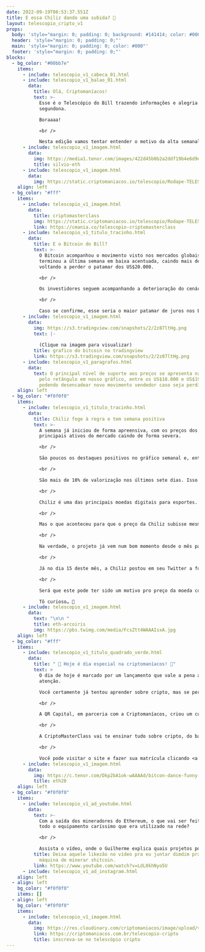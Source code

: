 ```yaml
---
date: 2022-09-19T06:53:37.551Z
title: E essa Chiliz dando uma subida? 🧐
layout: telescopio_cripto_v1
props:
  body: 'style="margin: 0; padding: 0; background: #141414; color: #000"'
  header: 'style="margin: 0; padding: 0;"'
  main: 'style="margin: 0; padding: 0; color: #000"'
  footer: 'style="margin: 0; padding: 0;"'
blocks:
  - bg_color: "#00bb7e"
    items:
      - include: telescopio_v1_cabeca_01.html
      - include: telescopio_v1_balao_01.html
        data:
          title: Olá, Criptomaníacos!
          text: >-
            Esse é o Telescópio do Bill trazendo informações e alegria para sua
            segundona.

            Boraaaa!

            <br />

            Nesta edição vamos tentar entender o motivo da alta semanal da Chiliz, que é uma das poucas criptomoedas que estão com o gráfico verdinho no semanal.
      - include: telescopio_v1_imagem.html
        data:
          img: https://media1.tenor.com/images/422d45b0b2a2ddf19b4e6d9e6a812b7a/tenor.gif
          title: silvio-eth
      - include: telescopio_v1_imagem.html
        data:
          img: https://static.criptomaniacos.io/telescopio/Rodape-TELESCOPIO.png
    align: left
  - bg_color: "#fff"
    items:
      - include: telescopio_v1_imagem.html
        data:
          title: criptomasterclass
          img: https://static.criptomaniacos.io/telescopio/Rodape-TELESCOPIO.png
          link: https://cmania.co/telescopio-criptomasterclass
      - include: telescopio_v1_titulo_tracinho.html
        data:
          title: E o Bitcoin do Bill?
          text: >-
            O Bitcoin acompanhou o movimento visto nos mercados globais e
            terminou a última semana em baixa acentuada, caindo mais de 11% e
            voltando a perder o patamar dos US$20.000.

            <br />

            Os investidores seguem acompanhando a deterioração do cenário macroeconômico e aguardam a importante decisão do FED nesta quarta-feira, quando é esperado novo aumento nas taxas de juros em 0,75%.

            <br />

            Caso se confirme, esse seria o maior patamar de juros nos EUA desde 2008, quando a crise do subprime abalou os mercados financeiros, levando mais de 5 anos para que o índice S&P500 voltasse às máximas históricas. 👀
      - include: telescopio_v1_imagem.html
        data:
          img: https://s3.tradingview.com/snapshots/2/2z87ltHg.png
          text: |-
            
            (Clique na imagem para visualizar)
          title: grafico do bitcoin no tradingview
          link: https://s3.tradingview.com/snapshots/2/2z87ltHg.png
      - include: telescopio_v1_paragrafos.html
        data:
          text: O principal nível de suporte aos preços se apresenta na região marcada
            pelo retângulo em nosso gráfico, entre os US$18.000 e US$19.000,
            podendo desencadear novo movimento vendedor caso seja perdido.
    align: left
  - bg_color: "#f0f0f0"
    items:
      - include: telescopio_v1_titulo_tracinho.html
        data:
          title: Chiliz foge à regra e tem semana positiva
          text: >-
            A semana já iniciou de forma apreensiva, com os preços dos
            principais ativos do mercado caindo de forma severa.

            <br />

            São poucos os destaques positivos no gráfico semanal e, entre as moedas de maior capitalização de mercado, a Chiliz veio forte.

            <br />

            São mais de 10% de valorização nos últimos sete dias. Isso contrasta e muito com ativos como o Ethereum, que chegou a beirar os 25% de queda no mesmo período.

            <br />

            Chiliz é uma das principais moedas digitais para esportes. Ela opera a plataforma de entretenimento esportivo baseada em Blockchain "Socios.com", que permite que os usuários participem da governança de seus times e marcas preferidas, através dos tokens de fãs.

            <br />

            Mas o que aconteceu para que o preço da Chiliz subisse mesmo num mar de sangue?

            <br />

            Na verdade, o projeto já vem num bom momento desde o mês passado, quando lançou um token de fã em parceria com o FC Barcelona (aquele mesmo famosão da Espanha).

            <br />

            Já no dia 15 deste mês, a Chiliz postou em seu Twitter a foto abaixo, mostrando que em breve teremos mais uma novidade para o país do futebol.

            <br />

            Será que este pode ter sido um motivo pro preço da moeda conseguir se manter num bom patamar? E o mais importante: será que vem coisa realmente boa por aí?

            Tô curioso… 🤔
      - include: telescopio_v1_imagem.html
        data:
          text: "\n\n "
          title: eth-arcoiris
          img: https://pbs.twimg.com/media/FcsZtt4WAAAIsxA.jpg
    align: left
  - bg_color: "#fff"
    items:
      - include: telescopio_v1_titulo_quadrado_verde.html
        data:
          title: " 🥳 Hoje é dia especial na criptomaníacos! 🥳"
          text: >
            O dia de hoje é marcado por um lançamento que vale a pena a sua
            atenção.

            Você certamente já tentou aprender sobre cripto, mas se perdeu nesse monte de informação que surge todo dia.

            <br />

            A QR Capital, em parceria com a Criptomaníacos, criou um curso completo que vai te ensinar todos os passos pra investir em criptomoedas, mesmo que você nunca tenha estudado nada sobre o assunto antes.

            <br />

            A CriptoMasterClass vai te ensinar tudo sobre cripto, do básico ao avançado. Nossos professores são os maiores nomes do mercado no Brasil — incluindo o Guilherme Rennó, nosso fundador!

            <br />

            Você pode visitar o site e fazer sua matrícula clicando <a href="https://links.criptomasterclass.com/campaign/criptomasterclass-newsletter-telescopio">aqui</a>. Você vai se surpreender com os bônus que vem com o seu curso…
      - include: telescopio_v1_imagem.html
        data:
          img: https://c.tenor.com/Dkp2bA1ok-wAAAAd/bitcon-dance-funny-bitcoin.gif
          title: eth20
    align: left
  - bg_color: "#f0f0f0"
    items:
      - include: telescopio_v1_ad_youtube.html
        data:
          text: >-
            Com a saída dos mineradores do Ethereum, o que vai ser feito com
            todo o equipamento caríssimo que era utilizado na rede?

            <br />

            Assista o vídeo, onde o Guilherme explica quais projetos podem “abrigar” esses mineradores. 
          title: Deixa aquele likezão no vídeo pra eu juntar dimdim pra comprar minha
            máquina de minerar shitcoin.
          link: https://www.youtube.com/watch?v=LdL0khNyo5U
      - include: telescopio_v1_ad_instagram.html
    align: left
  - align: left
    bg_color: "#f0f0f0"
    items: []
  - align: left
    bg_color: "#f0f0f0"
    items:
      - include: telescopio_v1_imagem.html
        data:
          img: https://res.cloudinary.com/criptomaniacos/image/upload/v1662133224/telescopio/inscreva-se-telescopio.png
          link: https://criptomaniacos.com.br/telescopio-cripto
          title: inscreva-se no telescópio cripto
---
```

